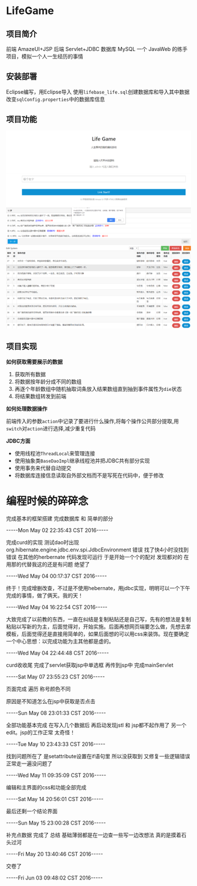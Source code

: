 # LifeGame

## 项目简介

前端  AmazeUI+JSP 后端 Servlet+JDBC 数据库 MySQL 
一个 JavaWeb 的练手项目，模拟一个人一生经历的事情
## 安装部署

Eclipse编写，用Eclipse导入
使用`lifebase_life.sql`创建数据库和导入其中数据
改变`sqlConfig.properties`中的数据库信息
## 项目功能

![开始界面](https://github.com/MuTunCN/LifeGame/blob/master/screenShot/index.png)
![游戏界面](https://github.com/MuTunCN/LifeGame/blob/master/screenShot/show.png)
![编辑界面](https://github.com/MuTunCN/LifeGame/blob/master/screenShot/edit.png)
## 项目实现

**如何获取需要展示的数据**

1. 获取所有数据
2. 将数据按年龄分成不同的数组
3. 再逐个年龄数组中随机抽取词条放入结果数组直到抽到事件属性为`die`状态
4. 将结果数组转发到前端

**如何处理数据操作**

前端传入的参数`action`中记录了要进行什么操作,将每个操作公共部分提取,用`switch`对`action`进行选择,减少重复代码


**JDBC方面**

- 使用线程池`ThreadLocal`来管理连接
- 使用抽象类`BaseDaoImpl`继承线程池并把JDBC共有部分实现
- 使用事务来代替自动提交
- 将数据库连接信息读取自外部文档而不是写死在代码中，便于修改

# 编程时候的碎碎念
完成基本的框架搭建 完成数据库 和 简单的部分 

-----Mon May 02 22:35:43 CST 2016-----



完成curd的实现 测试dao时出现org.hibernate.engine.jdbc.env.spi.JdbcEnvironment 错误 找了快4小时没找到错误 在其他的herbernate 代码发现可运行 于是开始一个个的配对 发现都对的 在用那的代替我这的还是有问题 绝望了

-----Wed May 04 00:17:37 CST 2016-----

终于！完成增删改查，不过是不使用hebernate，用jdbc实现，明明可以一个下午完成的事情，做了俩天。我的天！

-----Wed May 04 16:22:54 CST 2016-----

大致完成了以前教的东西，一直在纠结是复制粘贴还是自己写，先有的想法是复制粘贴以写新的为主，后面觉得对，开始实施。后面再想网页端要怎么做，先想去拿模板，后面觉得还是直接用简单的，如果后面想的可以用css来装饰。现在要确定一个中心思想：以完成功能为主其他都是虚的。

-----Wed May 04 22:44:48 CST 2016-----

curd收收尾
完成了servlet获取jsp中单选框 再传到jsp中
完成mainServlet

-----Sat May 07 23:55:23 CST 2016-----

页面完成 遍历 称号颜色不同 

原因是不知道怎么在jsp中获取是否点击

-----Sun May 08 23:01:33 CST 2016-----

全部功能基本完成 在写入几个数据后 再启动发现jstl 和 jsp都不起作用了 另一个edit。jsp的工作正常 太奇怪！

-----Tue May 10 23:43:33 CST 2016-----

找到问题所在了 是setattribute设置在if语句里 所以没获取到 
又修复一些逻辑错误 正常走一遍没问题了

-----Wed May 11 09:35:09 CST 2016-----

编辑和主界面的css和功能全部完成

-----Sat May 14 20:56:01 CST 2016-----

最后还剩一个结论界面

-----Sun May 15 23:00:28 CST 2016-----

补充点数据 完成了
总结 基础薄弱都是在一边查一些写一边改想法 真的是摸着石头过河 

-----Fri May 20 13:40:46 CST 2016-----

交卷了

-----Fri Jun 03 09:48:02 CST 2016-----

